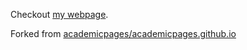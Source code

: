Checkout [my webpage](mahathi1992.github.io).

Forked from [academicpages/academicpages.github.io](https://github.com/academicpages/academicpages.github.io) 
